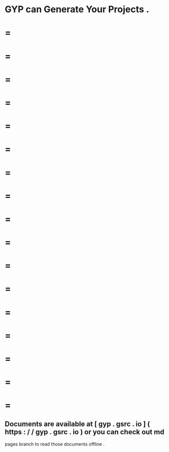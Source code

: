 GYP
can
Generate
Your
Projects
.
=
=
=
=
=
=
=
=
=
=
=
=
=
=
=
=
=
=
=
=
=
=
=
=
=
=
=
=
=
=
=
=
=
=
=
Documents
are
available
at
[
gyp
.
gsrc
.
io
]
(
https
:
/
/
gyp
.
gsrc
.
io
)
or
you
can
check
out
md
-
pages
branch
to
read
those
documents
offline
.
